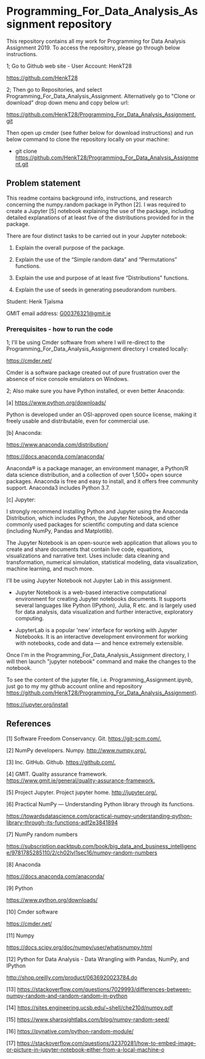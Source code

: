 # Programming_For_Data_Analysis_Assignment repository

This repository contains all my work for Programming for Data Analysis Assignment 2019. To access the repository, please go through below instructions.

1; Go to Github web site - User Account: HenkT28

<https://github.com/HenkT28>

2; Then go to Repositories, and select Programming_For_Data_Analysis_Assignment. Alternatively go to "Clone or download" drop down menu and copy below url:

<https://github.com/HenkT28/Programming_For_Data_Analysis_Assignment.git>

Then open up cmder (see futher below for download instructions) and run below command to clone the repository locally on your machine:
* git clone https://github.com/HenkT28/Programming_For_Data_Analysis_Assignment.git

## Problem statement

This readme contains background info, instructions, and research concerning the numpy.random package in Python [2].
I was required to create a Jupyter [5] notebook explaining the use of the package, including detailed explanations of at least five of the distributions provided for in the package.

There are four distinct tasks to be carried out in your Jupyter notebook:

1. Explain the overall purpose of the package.

2. Explain the use of the “Simple random data” and “Permutations” functions.

3. Explain the use and purpose of at least five “Distributions” functions.

4. Explain the use of seeds in generating pseudorandom numbers.

Student: Henk Tjalsma

GMIT email address: G00376321@gmit.ie

### Prerequisites - how to run the code

1; I'll be using Cmder software from where I will re-direct to the Programming_For_Data_Analysis_Assignment directory I created locally:

<https://cmder.net/>

Cmder is a software package created out of pure frustration over the absence of nice console emulators on Windows.

2; Also make sure you have Python installed, or even better Anaconda:

[a] <https://www.python.org/downloads/>

Python is developed under an OSI-approved open source license, making it freely usable and distributable, even for commercial use.

[b] Anaconda:

<https://www.anaconda.com/distribution/>

<https://docs.anaconda.com/anaconda/>

Anaconda® is a package manager, an environment manager, a Python/R data science distribution, and a collection of over 1,500+ open source packages. Anaconda is free and easy to install, and it offers free community support.
Anaconda3 includes Python 3.7.

[c] Jupyter:

I strongly recommend installing Python and Jupyter using the Anaconda Distribution, which includes Python, the Jupyter Notebook, and other commonly used packages for scientific computing and data science (including NumPy, Pandas and Matplotlib).

The Jupyter Notebook is an open-source web application that allows you to create and share documents that contain live code, equations, visualizations and narrative text. Uses include: data cleaning and transformation, numerical simulation, statistical modeling, data visualization, machine learning, and much more.

I'll be using Jupyter Notebook not Jupyter Lab in this assignment.

* Jupyter Notebook is a web-based interactive computational environment for creating Jupyter notebooks documents. It supports several languages like Python (IPython), Julia, R etc. and is largely used for data analysis, data visualization and further interactive, exploratory computing.

* JupyterLab is a popular 'new' interface for working with Jupyter Notebooks. It is an interactive development environment for working with notebooks, code and data — and hence extremely extensible.

Once I'm in the Programming_For_Data_Analysis_Assignment directory, I will then launch "jupyter notebook" command and make the changes to the notebook.

To see the content of the jupyter file, i.e. Programming_Assignment.ipynb, just go to my my github account online and repository <https://github.com/HenkT28/Programming_For_Data_Analysis_Assignment)>.

<https://jupyter.org/install>

## References

[1] Software Freedom Conservancy. Git.
<https://git-scm.com/.>

[2] NumPy developers. Numpy.
<http://www.numpy.org/.>

[3] Inc. GitHub. Github.
<https://github.com/.>

[4] GMIT. Quality assurance framework.
<https://www.gmit.ie/general/quality-assurance-framework.>

[5] Project Jupyter. Project jupyter home.
<http://jupyter.org/.>

[6] Practical NumPy — Understanding Python library through its functions.

<https://towardsdatascience.com/practical-numpy-understanding-python-library-through-its-functions-adf2e3841894>

[7] NumPy random numbers

<https://subscription.packtpub.com/book/big_data_and_business_intelligence/9781785285110/2/ch02lvl1sec16/numpy-random-numbers>

[8] Anaconda

<https://docs.anaconda.com/anaconda/>

[9] Python

<https://www.python.org/downloads/>

[10] Cmder software

<https://cmder.net/>

[11] Numpy

<https://docs.scipy.org/doc/numpy/user/whatisnumpy.html>

[12] Python for Data Analysis - Data Wrangling with Pandas, NumPy, and IPython

<http://shop.oreilly.com/product/0636920023784.do>

[13] <https://stackoverflow.com/questions/7029993/differences-between-numpy-random-and-random-random-in-python>

[14] <https://sites.engineering.ucsb.edu/~shell/che210d/numpy.pdf>

[15] <https://www.sharpsightlabs.com/blog/numpy-random-seed/>

[16] <https://pynative.com/python-random-module/>

[17] <https://stackoverflow.com/questions/32370281/how-to-embed-image-or-picture-in-jupyter-notebook-either-from-a-local-machine-o>
